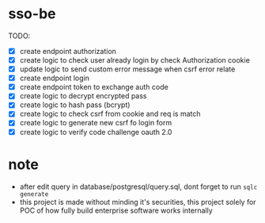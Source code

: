 # sso-be

TODO:
- [x] create endpoint authorization
- [x] create logic to check user already login by check Authorization cookie
- [x] update logic to send custom error message when csrf error relate
- [x] create endpoint login
- [x] create endpoint token to exchange auth code
- [x] create logic to decrypt encrypted pass
- [x] create logic to hash pass (bcrypt)
- [x] create logic to check csrf from cookie and req is match
- [x] create logic to generate new csrf fo login form
- [x] create logic to verify code challenge oauth 2.0

# note
- after edit query in database/postgresql/query.sql, dont forget to run `sqlc generate`
- this project is made without minding it's securities, this project solely for POC of how fully build enterprise software works internally